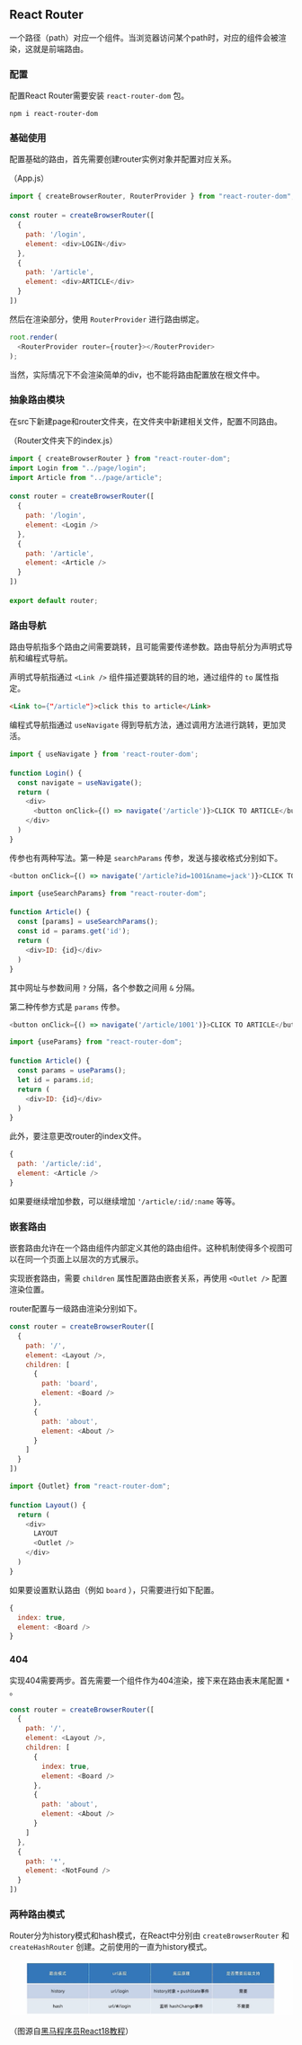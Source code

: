 ## React Router

一个路径（path）对应一个组件。当浏览器访问某个path时，对应的组件会被渲染，这就是前端路由。  

### 配置

配置React Router需要安装 ``react-router-dom`` 包。  

```
npm i react-router-dom
```

### 基础使用

配置基础的路由，首先需要创建router实例对象并配置对应关系。  

（App.js）
```JavaScript
import { createBrowserRouter, RouterProvider } from "react-router-dom";

const router = createBrowserRouter([
  {
    path: '/login',
    element: <div>LOGIN</div>
  },
  {
    path: '/article',
    element: <div>ARTICLE</div>
  }
])
```

然后在渲染部分，使用 ``RouterProvider`` 进行路由绑定。  

```JavaScript
root.render(
  <RouterProvider router={router}></RouterProvider>
);
```

当然，实际情况下不会渲染简单的div，也不能将路由配置放在根文件中。  

### 抽象路由模块

在src下新建page和router文件夹，在文件夹中新建相关文件，配置不同路由。  

（Router文件夹下的index.js）
```JavaScript
import { createBrowserRouter } from "react-router-dom";
import Login from "../page/login";
import Article from "../page/article";

const router = createBrowserRouter([
  {
    path: '/login',
    element: <Login />
  },
  {
    path: '/article',
    element: <Article />
  }
])

export default router;
```

### 路由导航

路由导航指多个路由之间需要跳转，且可能需要传递参数。路由导航分为声明式导航和编程式导航。  

声明式导航指通过 ``<Link />`` 组件描述要跳转的目的地，通过组件的 ``to`` 属性指定。  

```HTML
<Link to={"/article"}>click this to article</Link>
```

编程式导航指通过 ``useNavigate`` 得到导航方法，通过调用方法进行跳转，更加灵活。   

```JavaScript
import { useNavigate } from 'react-router-dom';

function Login() {
  const navigate = useNavigate();
  return (
    <div>
      <button onClick={() => navigate('/article')}>CLICK TO ARTICLE</button>
    </div>
  )
}
```

传参也有两种写法。第一种是 ``searchParams`` 传参，发送与接收格式分别如下。  

```JavaScript
<button onClick={() => navigate('/article?id=1001&name=jack')}>CLICK TO ARTICLE</button>
```

```JavaScript
import {useSearchParams} from "react-router-dom";

function Article() {
  const [params] = useSearchParams();
  const id = params.get('id');
  return (
    <div>ID: {id}</div>
  )
}
```

其中网址与参数间用 ``?`` 分隔，各个参数之间用 ``&`` 分隔。  

第二种传参方式是 ``params`` 传参。  

```JavaScript
<button onClick={() => navigate('/article/1001')}>CLICK TO ARTICLE</button>
```

```JavaScript
import {useParams} from "react-router-dom";

function Article() {
  const params = useParams();
  let id = params.id;
  return (
    <div>ID: {id}</div>
  )
}
```

此外，要注意更改router的index文件。  

```JavaScript
{
  path: '/article/:id',
  element: <Article />
}
```

如果要继续增加参数，可以继续增加 ``'/article/:id/:name`` 等等。

### 嵌套路由

嵌套路由允许在一个路由组件内部定义其他的路由组件。这种机制使得多个视图可以在同一个页面上以层次的方式展示。

实现嵌套路由，需要 ``children`` 属性配置路由嵌套关系，再使用 ``<Outlet />`` 配置渲染位置。  

router配置与一级路由渲染分别如下。  

```JavaScript
const router = createBrowserRouter([
  {
    path: '/',
    element: <Layout />,
    children: [
      {
        path: 'board',
        element: <Board />
      },
      {
        path: 'about',
        element: <About />
      }
    ]
  }
])
```

```JavaScript
import {Outlet} from "react-router-dom";

function Layout() {
  return (
    <div>
      LAYOUT
      <Outlet />
    </div>
  )
}
```

如果要设置默认路由（例如 ``board`` ），只需要进行如下配置。  

```JavaScript
{
  index: true,
  element: <Board />
}
```

### 404

实现404需要两步。首先需要一个组件作为404渲染，接下来在路由表末尾配置 ``*`` 。  

```JavaScript
const router = createBrowserRouter([
  {
    path: '/',
    element: <Layout />,
    children: [
      {
        index: true,
        element: <Board />
      },
      {
        path: 'about',
        element: <About />
      }
    ]
  },
  {
    path: '*',
    element: <NotFound />
  }
])
```

### 两种路由模式

Router分为history模式和hash模式，在React中分别由 ``createBrowserRouter`` 和 ``createHashRouter`` 创建。之前使用的一直为history模式。  

![different router](./img/different%20router.png)   

（图源自[黑马程序员React18教程](https://www.bilibili.com/video/BV1ZB4y1Z7o8?spm_id_from=333.788.player.switch&vd_source=205f66d4bbb533ff3883e1a84b439a3c&p=59)）